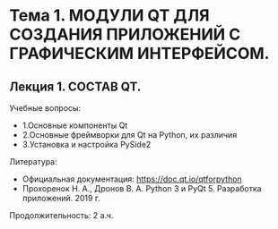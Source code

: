 Тема 1. МОДУЛИ QT ДЛЯ СОЗДАНИЯ ПРИЛОЖЕНИЙ С ГРАФИЧЕСКИМ ИНТЕРФЕЙСОМ.
=
Лекция 1. СОСТАВ QT.
-

Учебные вопросы:
 - 1.Основные компоненты Qt
 - 2.Основные фреймворки для Qt на Python, их различия
 - 3.Установка и настройка PySide2
 
Литература:
 - Официальная документация: https://doc.qt.io/qtforpython
 - Прохоренок Н. А., Дронов В. А. Python 3 и PyQt 5. Разработка приложений. 2019 г. 

Продолжительность: 2 а.ч.
